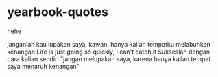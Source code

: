 # yearbook-quotes
hehe


janganlah kau lupakan saya, kawan. hanya kalian tempatku melabuhkan kenangan
Life is just going so quickly, I can't catch it
Sukseslah dengan cara kalian sendiri
"jangan melupakan saya, karena hanya kalian tempat saya menaruh kenangan"


